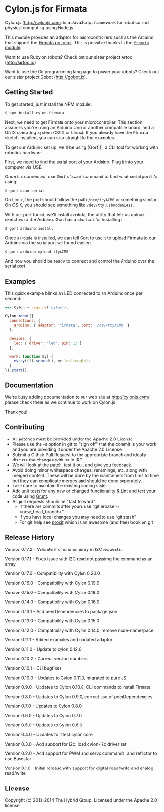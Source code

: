 # Cylon.js for Firmata

Cylon.js (http://cylonjs.com) is a JavaScript framework for robotics and physical computing using Node.js

This module provides an adaptor for microcontrollers such as the Arduino that support the [Firmata protocol][Firmata].
This is possible thanks to the [`firmata` module](https://github.com/jgautier/firmata).

[Firmata]: http://firmata.org/wiki/Main_Page

Want to use Ruby on robots? Check out our sister project Artoo (http://artoo.io)

Want to use the Go programming language to power your robots? Check out our sister project Gobot (http://gobot.io).

## Getting Started

To get started, just install the NPM module:

    $ npm install cylon-firmata

Next, we need to get Firmata onto your microcontroller.
This section assumes you're using an Arduino Uno or another compatible board, and a UNIX operating system (OS X or Linux).
If you already have the Firmata sketch installed, you can skip straight to the examples.

To get our Arduino set up, we'll be using [Gort][], a CLI tool for working with robotics hardware.

First, we need to find the serial port of your Arduino.
Plug it into your computer via USB.

Once it's connected, use Gort's 'scan' command to find what serial port it's using:

    $ gort scan serial

On Linux, the port should follow the path `/dev/ttyACM0` or something similar.
On OS X, you should see something like `/dev/tty.usbmodem1411`.

With our port found, we'll install `avrdude`, the utility that lets us upload sketches to the Arduino.
Gort has a shortcut for installing it:

    $ gort arduino install

Once `avrdude` is installed, we can tell Gort to use it to upload Firmata to our Arduino via the serialport we found earlier:

    $ gort arduino upload ttyACM0

And now you should be ready to connect and control the Arduino over the serial port.

## Examples

This quick example blinks an LED connected to an Arduino once per second:

```javascript
var Cylon = require('cylon');

Cylon.robot({
  connections: {
    arduino: { adaptor: 'firmata', port: '/dev/ttyACM0' }
  },

  devices: {
    led: { driver: 'led', pin: 13 }
  },

  work: function(my) {
    every((1).second(), my.led.toggle);
  }
}).start();
```

## Documentation

We're busy adding documentation to our web site at http://cylonjs.com/ please check there as we continue to work on Cylon.js

Thank you!

## Contributing

* All patches must be provided under the Apache 2.0 License
* Please use the -s option in git to "sign off" that the commit is your work and you are providing it under the Apache 2.0 License
* Submit a Github Pull Request to the appropriate branch and ideally discuss the changes with us in IRC.
* We will look at the patch, test it out, and give you feedback.
* Avoid doing minor whitespace changes, renamings, etc. along with merged content. These will be done by the maintainers from time to time but they can complicate merges and should be done seperately.
* Take care to maintain the existing coding style.
* Add unit tests for any new or changed functionality & Lint and test your code using [Grunt](http://gruntjs.com/).
* All pull requests should be "fast forward"
  * If there are commits after yours use “git rebase -i <new_head_branch>”
  * If you have local changes you may need to use “git stash”
  * For git help see [progit](http://git-scm.com/book) which is an awesome (and free) book on git

## Release History

Version 0.17.2 - Validate if cmd is an array in I2C requests.

Version 0.17.1 - Fixes issue with I2C read not passimg the command as an array

Version 0.17.0 - Compatibility with Cylon 0.20.0

Version 0.16.0 - Compatibility with Cylon 0.19.0

Version 0.15.0 - Compatibility with Cylon 0.18.0

Version 0.14.0 - Compatibility with Cylon 0.16.0

Version 0.13.1 - Add peerDependencies to package.json

Version 0.13.0 - Compatibility with Cylon 0.15.0

Version 0.12.0 - Compatibility with Cylon 0.14.0, remove node-namespace.

Version 0.11.1 - Added examples and updated adaptor

Version 0.11.0 - Update to cylon 0.12.0

Version 0.10.2 - Correct version numbers

Version 0.10.1 - CLI bugfixes

Version 0.10.0 - Updates to Cylon 0.11.0, migrated to pure JS

Version 0.9.0 - Updates to Cylon 0.10.0, CLI commands to install Firmata

Version 0.8.0 - Updates to Cylon 0.9.0, correct use of peerDependencies

Version 0.7.0 - Updates to Cylon 0.8.0

Version 0.6.0 - Updates to Cylon 0.7.0

Version 0.5.0 - Updates to Cylon 0.6.0

Version 0.4.0 - Updates to latest cylon core

Version 0.3.0 - Add support for i2c, load cylon-i2c driver set

Version 0.2.0 - Add support for PWM and servo commands, and refactor to use Basestar

Version 0.1.0 - Initial release with support for digital read/write and analog read/write

## License

Copyright (c) 2013-2014 The Hybrid Group. Licensed under the Apache 2.0 license.
